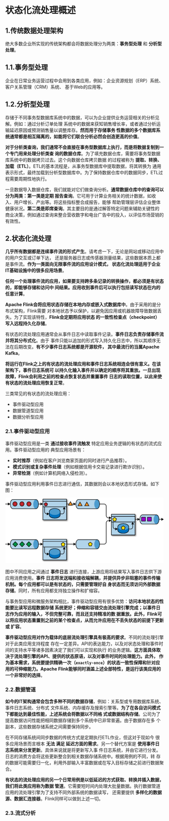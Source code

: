 状态化流处理概述
================================================================================
## 1.传统数据处理架构
绝大多数企业所实现的传统架构都会将数据处理分为两类：**事务型处理** 和 **分析型处理**。

## 1.1.事务型处理
企业在日常业务运营过程中会用到各类应用，例如：企业资源规划（ERP）系统、客户关系管理（CRM）系统、
基于Web的应用等。

## 1.2.分析型处理
存储于不同事务型数据库系统中的数据，可以为企业提供业务运营相关的分析见解。例如：通过分析订单处理
系统中的数据来获知销售增长率，或者通过分析运输延迟原因或预测销售量以调整库存。**然而用于存储事务
性数据的多个数据库系统通常都是相互隔离的，如能将它们联合分析必然会创造更高的价值**。

**对于分析类查询，我们通常不会直接在事务型数据库上执行，而是将数据复制到一个专门用来处理分析类查
询的数据仓库**。为了填充数据仓库，需要将事务型数据库系统中的数据拷贝过去。这个向数据仓库拷贝数据
的过程被称为 **提取、转换、加载（ETL）**。ETL的基本流程是，从事务型数据库中提取数据，将其转换为
通用表示形式，最终加载到分析型数据库中。为了保持数据仓库中的数据同步，ETL过程需要周期性地执行。

一旦数据导入数据仓库，我们就能对它们做查询分析。**通常数据仓库中的查询可以分为两类：第一类是定期
报告查询**。它可用于计算业务相关的统计数据，如收入、用户增长、产出等。将这些指标整合成报告，能够
帮助管理层评估企业整体健康状况。**第二类是即席查询**。其主要目的是通过解答特定问题来辅助关键性的
商业决策，例如通过查询来整合营收数字和电台广告中的投入，以评估市场营销的有效性。

## 2.状态化流处理
**几乎所有数据都是连续事件流的形式产生**。请考虑一下，无论是网站或移动应用中的用户交互或订单下达，
还是服务器日志或传感器测量结果，这些数据本质上都是事件流。**作为一类面向无限事件流的应用设计模式，
状态化流处理适用于企业IT基础设施中的很多应用场景**。

**任何一个处理事件流的应用，如果要支持跨多条记录的转换操作，都必须是有状态的，即能够存储和访问中
间结果。应用收到事件后可以执行包括读写状态在内的任意计算**。

**Apache Flink会将应用状态存储在本地内存或嵌入式数据库中**。由于采用的是分布式架构，Flink需要
对本地状态予以保护，以避免因应用或机器故障导致数据丢失。为了实现该特性，**Flink会定期将应用状态
的一致性检查点（checkpoint）写入远程持久化存储**。

有状态的流处理应用通常会从事件日志中读取事件记录。**事件日志负责存储事件流并将其分布式化**。由于
事件只能以追加的形式写入持久化日志中，所以其顺序无法在后期改变。**有不少事件日志系统都是开源软件，
其中最流行的当属Apache Kafka**。

**将运行在Flink之上的有状态的流处理应用和事件日志系统相连会很有意义。在该架构下，事件日志系统可
以持久化输入事件并以确定的顺序将其重放。一旦出现故障，Flink会利用之前的检查点恢复状态并重置事件
日志的读取位置，以此来使有状态的流处理应用恢复正常**。

三类常见的有状态的流处理应用：
+ 事件驱动型应用
+ 数据管道型应用
+ 数据分析型应用

### 2.1.事件驱动型应用
事件驱动型应用是一类 **通过接收事件流触发** 特定应用业务逻辑的有状态的流式应用。事件驱动型应用的
典型应用场景有：
+ **实时推荐**（例如在客户浏览商家页面的同时进行产品推荐）。
+ **模式识别或复杂事件处理**（例如根据信用卡交易记录进行欺诈识别）。
+ **异常检测**（例如计算机网络入侵检测）。

事件驱动型应用利用事件日志进行通信，其数据则会以本地状态形式存储。如下图：

![事件驱动型应用架构](img/1.png)

图中不同应用之间通过 **事件日志** 进行连接，上游应用将结果写入事件日志供下游应用消费使用。**事件
日志将发送端和接收端解耦，并提供异步非阻塞的事件传输机制。每个应用都可以是有状态的，只需要管理好自
身状态而无须访问外部数据存储**。同时，所有应用都支持独立操作和扩缩容。 

与事务型应用和微服务架构相比，事件驱动型应用有很多优势：**访问本地状态的性能要比读写远程数据存储
系统更好；伸缩和容错交由流处理引擎完成；以事件日志作为应用的输入，不但完整可靠，而且还支持精准的数
据重放。此外，Flink可以将应用状态重置到之前的某个检查点，从而允许应用在不丢失状态的前提下更新或
扩容**。

**事件驱动型应用对作为载体的底层流处理引擎具有极高的要求**。不同的流处理引擎对于此类应用支持程度
存在一定差异。API的表达能力，以及对状态处理和事件时间的支持水平等诸多因素决定了我们可以实现和执行
的业务逻辑。**这方面具体取决于流处理引擎的API、提供的状态原语，以及对事件时间的处理能力。此外，
作为基本需求，系统要提供精确一次（`exactly-once`）的状态一致性保障和针对应用的可伸缩能力。Apache 
Flink能够同时涵盖上述全部特性，是运行该类应用的一个非常好的选择**。

### 2.2.数据管道 
**如今的IT架构通常会包含多种不同的数据存储**，例如：关系型或专用数据库系统、事件日志系统、分布式
文件系统、内存缓存及搜索引擎等。**为了在各自访问模式下都能达到最佳性能，上述系统会将数据以不同格
式或数据结构存储**。公司为了提高数据访问性能把相同数据存储到多个系统中已非常普遍。由于数据存在多
个副本，这些数据存储系统之间需要保持同步。

在不同存储系统间同步数据的传统方式是定期执行ETL作业，但这对于现如今 很多应用场景而言根本 **无法
满足 延迟方面的需求**。另一个替代方案是 **使用事件日志系统来分发更新**。具体来说就是将更新写入事
件日志系统，并由它进行分发。日志的消费方会将这些更新整合到相关数据存储系统中。根据用例的不同，转
存的数据可能需要归一化，利用外部输入丰富数据或在写入目标存储之前进行数据聚合。

**有状态的流处理应用的另一个日常用例是以低延迟的方式获取、转换并插入数据，我们将此类应用称为数据
管道**。它需要短时间内处理大批量数据。执行数据管道应用的流处理引擎为了支持不同外部系统的数据读写，
还需要提供 **多样化的数据源、数据汇连接器**。Flink同样可以做到上述一切。

### 2.3.流式分析 








